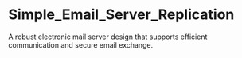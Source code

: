 # Simple_Email_Server_Replication
A robust electronic mail server design that supports efficient communication and secure email exchange.
